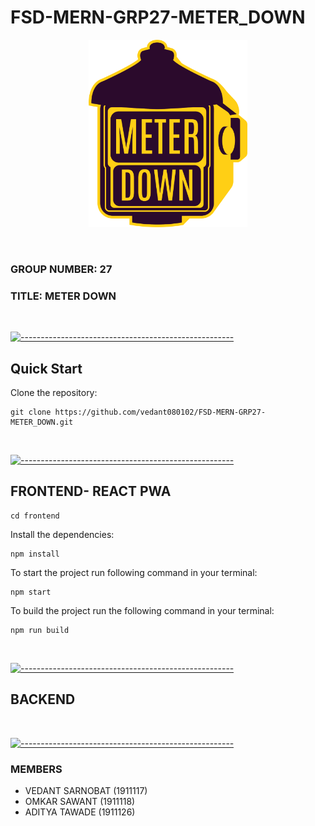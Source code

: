 # FSD-MERN-GRP27-METER_DOWN


<p align="center">
  <a href="" rel="noopener">
    <img src='frontend/public/logo/logo-512.png' alt='LOGO' height='300'/>
  </a>
</p>

<br>

### GROUP NUMBER: **27**

### TITLE: **METER DOWN**

<br>

[![-----------------------------------------------------](https://raw.githubusercontent.com/andreasbm/readme/master/assets/lines/rainbow.png)](#)

## Quick Start
Clone the repository:

    git clone https://github.com/vedant080102/FSD-MERN-GRP27-METER_DOWN.git 

<br/>

[![-----------------------------------------------------](https://raw.githubusercontent.com/andreasbm/readme/master/assets/lines/rainbow.png)](#)


## FRONTEND- REACT PWA

    cd frontend

Install the dependencies:

    npm install

To start the project run following command in your terminal:

    npm start

To build the project run the following command in your terminal:

    npm run build

<br>

[![-----------------------------------------------------](https://raw.githubusercontent.com/andreasbm/readme/master/assets/lines/rainbow.png)](#)

## BACKEND

<br/>

[![-----------------------------------------------------](https://raw.githubusercontent.com/andreasbm/readme/master/assets/lines/rainbow.png)](#)

### MEMBERS
- VEDANT SARNOBAT (1911117)
- OMKAR SAWANT (1911118)
- ADITYA TAWADE (1911126)
